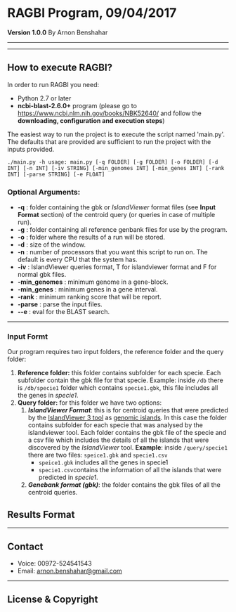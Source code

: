 # RAGBI Program, 09/04/2017
**Version 1.0.0** 
By Arnon Benshahar

---

---


## How to execute RAGBI?
In order to run RAGBI you need:

- Python 2.7 or later
- **ncbi-blast-2.6.0+** program (please go to https://www.ncbi.nlm.nih.gov/books/NBK52640/ and follow the **downloading, configuration and execution steps**)

The easiest way to run the project is to execute the script named 'main.py'. The defaults that are provided are sufficient to run the project with the inputs provided.

```
./main.py -h usage: main.py [-q FOLDER] [-g FOLDER] [-o FOLDER] [-d INT] [-n INT] [-iv STRING] [-min_genomes INT] [-min_genes INT] [-rank INT] [-parse STRING] [-e FLOAT]
```

### Optional Arguments:
- **-q** : folder containing the gbk or *IslandViewer* format files (see **Input Format** section) of the centroid query (or queries in case of multiple run).
- **-g** : folder containing all reference genbank files for use by the program.
- **-o** : folder where the results of a run will be stored.
- **-d** : size of the window.
- **-n** : number of processors that you want this script to run on. The default is every CPU that the system has.
- **-iv** : IslandViewer queries format, T for islandviewer format and F for normal gbk files.
- **-min_genomes** : minimum genome in a gene-block.
- **-min_genes** : minimum genes in a gene interval.
- **-rank** : minimum ranking score that will be report.
- **-parse** : parse the input files.
- **--e** : eval for the BLAST search.
---

### Input Formt
Our program requires two input folders, the reference folder and the query folder:
1. **Reference folder:** this folder contains subfolder for each specie. Each subfolder contain the gbk file for that specie.
Example: inside ```/db``` there is ```/db/specie1``` folder which contains ```specie1.gbk```, this file includes all the genes in *specie1*. 
2. **Query folder:** for this folder we have two options:
    1. ***IslandViewer Format***:  this is for centroid queries that were predicted by the [IslandViewer 3 tool](http://www.pathogenomics.sfu.ca/islandviewer/browse/) as [genomic islands](https://en.wikipedia.org/wiki/Genomic_island). In this case the folder contains subfolder for each specie that was analysed by the islandviewer tool. Each folder contains the gbk file of the specie and a csv file which includes the details of all the islands that were discovered by the *IslandViewer* tool. 
**Example**:  inside ```/query/specie1``` there are two files: ```speice1.gbk``` and ```specie1.csv```
        - ```speice1.gbk``` includes all the genes in specie1 
        - ```specie1.csv```contains the information of all the islands that were predicted in *specie1*.
    2. ***Genebank format (gbk)***: the folder contains the gbk files of all the centroid queries.

## Results Format
---
## Contact

- Voice: 00972-524541543
- Email: arnon.benshahar@gmail.com

---

## License & Copyright 